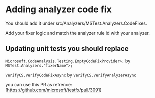 # Adding analyzer code fix

You should add it under src/Analyzers/MSTest.Analyzers.CodeFixes.

Add your fixer logic and match the analyzer rule id with your analyzer.

## Updating unit tests you should replace

`Microsoft.CodeAnalysis.Testing.EmptyCodeFixProvider>;` by `MSTest.Analyzers."fixerName">;`

`VerifyCS.VerifyCodeFixAsync` by `VerifyCS.VerifyAnalyzerAsync`
 
you can use this PR as refrence:[https://github.com/microsoft/testfx/pull/3091]
